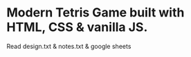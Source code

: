# Modern Tetris Game built with HTML, CSS & vanilla JS.
Read design.txt & notes.txt & google sheets

